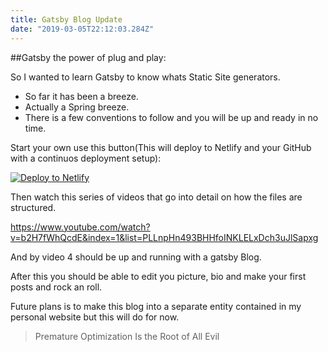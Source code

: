```yaml
---
title: Gatsby Blog Update
date: "2019-03-05T22:12:03.284Z"
---
```

##Gatsby the power of plug and play:


So I wanted to learn Gatsby to know whats Static Site generators.
  * So far it has been a breeze.
  * Actually a Spring breeze.
  * There is a few conventions to follow and you will be up and ready in no time.

Start your own use this button(This will deploy to Netlify and your GitHub with a continuos deployment setup):

[![Deploy to Netlify](https://www.netlify.com/img/deploy/button.svg)](https://app.netlify.com/start/deploy?repository=https://github.com/gatsbyjs/gatsby-starter-blog)

Then watch this series of videos that go into detail on how the files are structured.

https://www.youtube.com/watch?v=b2H7fWhQcdE&index=1&list=PLLnpHn493BHHfoINKLELxDch3uJlSapxg

And by video 4 should be up and running with a gatsby Blog.

After this you should be able to edit you picture, bio and make your first posts and rock an roll.

Future plans is to make this blog into a separate entity contained in my personal website but this will do for now.

> Premature Optimization Is the Root of All Evil